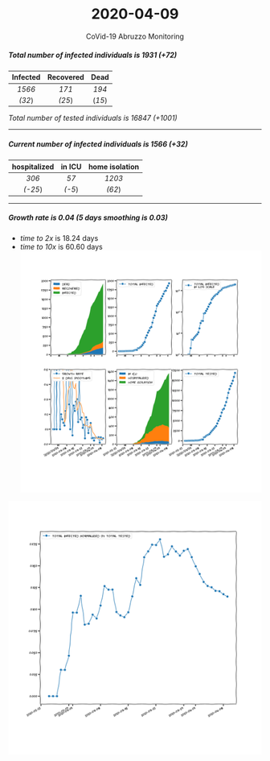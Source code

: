 <div align='center'>

# 2020-04-09
CoVid-19 Abruzzo Monitoring
</div>

##### Total number of infected individuals is 1931 (+72)
Infected | Recovered | Dead
:---: | :---: | :---:
*1566* | *171* | *194*
*(32*) | *(25*) | (*15*)

*Total number of tested individuals is 16847 (+1001)*
***
##### Current number of infected individuals is 1566 (+32)
hospitalized | in ICU | home isolation
:---: | :---: | :---:
*306* |*57* |*1203*
*(-25*) |*(-5*) |*(62*)
***
##### Growth rate is 0.04 (5 days smoothing is 0.03)
- *time to 2x* is 18.24 days
- *time to 10x* is 60.60 days
![stats][stats]

![infected_normalized][infected_normalized]

[stats]: stats_Abruzzo.png
[infected_normalized]: infected_normalized_Abruzzo.png
